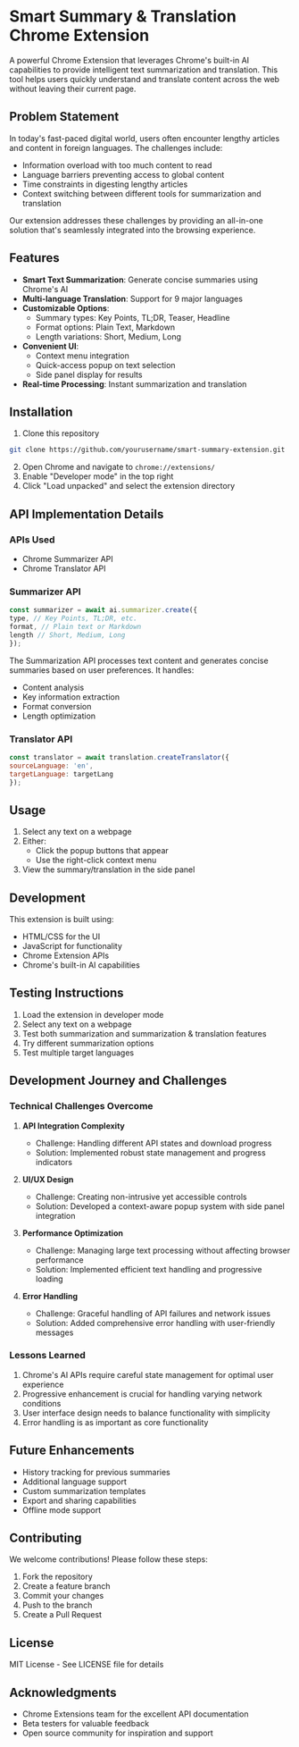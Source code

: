 # Smart Summary & Translation Chrome Extension

A powerful Chrome Extension that leverages Chrome's built-in AI capabilities to provide intelligent text summarization and translation. This tool helps users quickly understand and translate content across the web without leaving their current page.

## Problem Statement
In today's fast-paced digital world, users often encounter lengthy articles and content in foreign languages. The challenges include:
- Information overload with too much content to read
- Language barriers preventing access to global content
- Time constraints in digesting lengthy articles
- Context switching between different tools for summarization and translation

Our extension addresses these challenges by providing an all-in-one solution that's seamlessly integrated into the browsing experience.

## Features
- **Smart Text Summarization**: Generate concise summaries using Chrome's AI
- **Multi-language Translation**: Support for 9 major languages
- **Customizable Options**:
  - Summary types: Key Points, TL;DR, Teaser, Headline
  - Format options: Plain Text, Markdown
  - Length variations: Short, Medium, Long
- **Convenient UI**:
  - Context menu integration
  - Quick-access popup on text selection
  - Side panel display for results
- **Real-time Processing**: Instant summarization and translation

## Installation
1. Clone this repository
```bash
git clone https://github.com/yourusername/smart-summary-extension.git
```
2. Open Chrome and navigate to `chrome://extensions/`
3. Enable "Developer mode" in the top right
4. Click "Load unpacked" and select the extension directory

## API Implementation Details
### APIs Used
- Chrome Summarizer API
- Chrome Translator API

### Summarizer API
```javascript
const summarizer = await ai.summarizer.create({
type, // Key Points, TL;DR, etc.
format, // Plain text or Markdown
length // Short, Medium, Long
});
```
The Summarization API processes text content and generates concise summaries based on user preferences. It handles:
- Content analysis
- Key information extraction
- Format conversion
- Length optimization

### Translator API
```javascript
const translator = await translation.createTranslator({
sourceLanguage: 'en',
targetLanguage: targetLang
});
```

## Usage
1. Select any text on a webpage
2. Either:
   - Click the popup buttons that appear
   - Use the right-click context menu
3. View the summary/translation in the side panel

## Development
This extension is built using:
- HTML/CSS for the UI
- JavaScript for functionality
- Chrome Extension APIs
- Chrome's built-in AI capabilities

## Testing Instructions
1. Load the extension in developer mode
2. Select any text on a webpage
3. Test both summarization and summarization & translation features
4. Try different summarization options
5. Test multiple target languages

## Development Journey and Challenges

### Technical Challenges Overcome
1. **API Integration Complexity**
   - Challenge: Handling different API states and download progress
   - Solution: Implemented robust state management and progress indicators

2. **UI/UX Design**
   - Challenge: Creating non-intrusive yet accessible controls
   - Solution: Developed a context-aware popup system with side panel integration

3. **Performance Optimization**
   - Challenge: Managing large text processing without affecting browser performance
   - Solution: Implemented efficient text handling and progressive loading

4. **Error Handling**
   - Challenge: Graceful handling of API failures and network issues
   - Solution: Added comprehensive error handling with user-friendly messages

### Lessons Learned
1. Chrome's AI APIs require careful state management for optimal user experience
2. Progressive enhancement is crucial for handling varying network conditions
3. User interface design needs to balance functionality with simplicity
4. Error handling is as important as core functionality

## Future Enhancements
- History tracking for previous summaries
- Additional language support
- Custom summarization templates
- Export and sharing capabilities
- Offline mode support 

## Contributing
We welcome contributions! Please follow these steps:
1. Fork the repository
2. Create a feature branch
3. Commit your changes
4. Push to the branch
5. Create a Pull Request

## License
MIT License - See LICENSE file for details

## Acknowledgments
- Chrome Extensions team for the excellent API documentation
- Beta testers for valuable feedback
- Open source community for inspiration and support